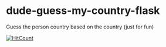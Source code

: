 # dude-guess-my-country-flask
Guess the person country based on the country (just for fun)

[![HitCount](http://hits.dwyl.io/teamtact/https://github.com/teamtact/dude-guess-my-country-flask.svg)](http://hits.dwyl.io/teamtact/https://github.com/teamtact/dude-guess-my-country-flask)
